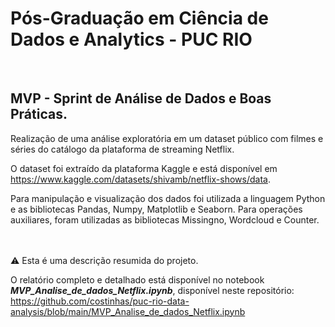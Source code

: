# Pós-Graduação em Ciência de Dados e Analytics - PUC RIO

<br>

## MVP - Sprint de Análise de Dados e Boas Práticas.
Realização de uma análise exploratória em um dataset público com filmes e séries do catálogo da plataforma de streaming Netflix. 

O dataset foi extraído da plataforma Kaggle e está disponível em https://www.kaggle.com/datasets/shivamb/netflix-shows/data.

Para manipulação e visualização dos dados foi utilizada a linguagem Python e as bibliotecas Pandas, Numpy, Matplotlib e Seaborn. Para operações auxiliares, foram utilizadas as bibliotecas Missingno, Wordcloud e Counter.

<br><br>
⚠ Esta é uma descrição resumida do projeto. 

O relatório completo e detalhado está disponível no notebook ***MVP_Analise_de_dados_Netflix.ipynb***, disponível neste repositório: <br>
https://github.com/costinhas/puc-rio-data-analysis/blob/main/MVP_Analise_de_dados_Netflix.ipynb
